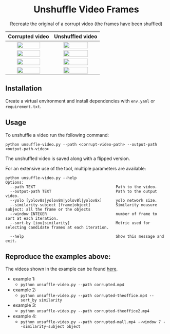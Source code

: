 
<div align="center">

# Unshuffle Video Frames

Recreate the original of a corrupt video (the frames have been shuffled)

| Corrupted video | Unshuffled video |
|:--:|:--:|
| <img width="75%" src="resources/corrupted.gif"> | <img width="75%" src="resources/unshuffled.gif"> |
| <img width="75%" src="resources/theoffice-corrupted.gif"> | <img width="75%" src="resources/theoffice-unshuffled.gif"> |
| <img width="75%" src="resources/theoffice2-corrupted.gif"> | <img width="75%" src="resources/theoffice2-unshuffled.gif"> |
| <img width="75%" src="resources/corrupted-mall.gif"> | <img width="75%" src="resources/mall-unshuffled.gif"> |



</div>


## Installation

Create a virtual environment and install dependencies with `env.yaml` or `requirement.txt`.

## Usage

To unshuffle a video run the following command:

```
python unsuffle-video.py --path <corrupt-video-path> --output-path <output-path-video>
```

The unshuffled video is saved along with a flipped version.

For an extensive use of the tool, multiple parameters are available:

```
python unsuffle-video.py --help
Options:
  --path TEXT                                   Path to the video.
  --output-path TEXT                            Path to the output video.
  --yolo [yolov8s|yolov8m|yolov8l|yolov8x]      yolo network size.
  --similarity-subject [frame|object]           Similarity measure subject: all the frame or the objects                  
  --window INTEGER                              number of frame to sort at each iteration.
  --sort-by [iou|similarity]                    Metric used for selecting candidate frames at each iteration.
                                  
  --help                                        Show this message and exit.
```


<!-- Tips:
* Sorting by iou is more efficient is the camera moves slowly and and the path of the objects in the video is linear. 
* Sorting by similarity is beneficial when the camera angle change is important. -->


## Reproduce the examples above:

The videos shown in the example can be found [here](https://drive.google.com/drive/folders/1Mh7nhp5S9KiI7FH9wlScO9BLe5zWiifx?usp=share_link).  
* example 1:
  * `python unsuffle-video.py --path corrupted.mp4`
* example 2:
  * `python unsuffle-video.py --path corrupted-theoffice.mp4 --sort_by similarity`
* example 3:
  * `python unsuffle-video.py --path corrupted-theoffice2.mp4`
* example 4:
  * `python unsuffle-video.py --path corrupted-mall.mp4 --window 7 --similarity-subject object`
